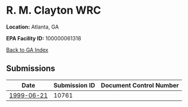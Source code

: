 # R. M. Clayton WRC

**Location:** Atlanta, GA

**EPA Facility ID:** 100000061318

[Back to GA Index](../../index.md)

## Submissions

| Date | Submission ID | Document Control Number |
|------|--------------|-------------------------|
| [1999-06-21](submissions/10761.md) | 10761 |  |
